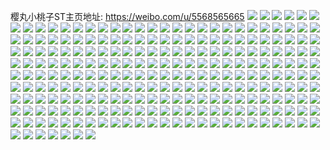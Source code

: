 樱丸小桃子ST主页地址: https://weibo.com/u/5568565665 
![](https://wx4.sinaimg.cn/mw2000/0064R8jfgy1h8v34ztqraj31o0280hdv.jpg) 
![](https://wx4.sinaimg.cn/mw2000/0064R8jfgy1h8v3544djij31o0280u0y.jpg) 
![](https://wx4.sinaimg.cn/mw2000/0064R8jfgy1h8v358pvfbj31o02807wj.jpg) 
![](https://wx4.sinaimg.cn/mw2000/0064R8jfgy1h8v35cci2fj31o02807wj.jpg) 
![](https://wx4.sinaimg.cn/mw2000/0064R8jfgy1h8v35fx8dmj31o0280u0y.jpg) 
![](https://wx4.sinaimg.cn/mw2000/0064R8jfgy1h8v35jrdd3j31o02a24qr.jpg) 
![](https://wx4.sinaimg.cn/mw2000/0064R8jfgy1h8t2cft2y9j30wi148111.jpg) 
![](https://wx4.sinaimg.cn/mw2000/0064R8jfgy1h8kmu0zql3j30k70p9q5r.jpg) 
![](https://wx4.sinaimg.cn/mw2000/0064R8jfgy1h8hofw3p19j33403404qs.jpg) 
![](https://wx4.sinaimg.cn/mw2000/0064R8jfgy1h8d35g6hz0j30wh16v46w.jpg) 
![](https://wx4.sinaimg.cn/mw2000/0064R8jfgy1h8d35fm041j30u015qti2.jpg) 
![](https://wx4.sinaimg.cn/mw2000/0064R8jfgy1h8d35h54xgj329n2rohdu.jpg) 
![](https://wx4.sinaimg.cn/mw2000/0064R8jfgy1h8ck584shej30wi1ycwqc.jpg) 
![](https://wx4.sinaimg.cn/mw2000/0064R8jfgy1h8at1lzd1tj31o0280kjm.jpg) 
![](https://wx4.sinaimg.cn/mw2000/0064R8jfgy1h8at1of5quj31nz26bb2a.jpg) 
![](https://wx4.sinaimg.cn/mw2000/0064R8jfgy1h8at1jririj31o02807wi.jpg) 
![](https://wx4.sinaimg.cn/mw2000/0064R8jfgy1h8at1qf6c2j31kb280qv5.jpg) 
![](https://wx4.sinaimg.cn/mw2000/0064R8jfgy1h8at1s2usdj32bo2bo1ky.jpg) 
![](https://wx4.sinaimg.cn/mw2000/0064R8jfgy1h8at1tl1wuj30u01hcx2c.jpg) 
![](https://wx4.sinaimg.cn/mw2000/0064R8jfgy1h8at1zzhxrj32c03414qt.jpg) 
![](https://wx4.sinaimg.cn/mw2000/0064R8jfgy1h8at24ooehj32c0341qv7.jpg) 
![](https://wx4.sinaimg.cn/mw2000/0064R8jfgy1h8at2595h1j30wi0ty75c.jpg) 
![](https://wx4.sinaimg.cn/mw2000/0064R8jfgy1h85q1sd8lgj325s2vqe83.jpg) 
![](https://wx4.sinaimg.cn/mw2000/0064R8jfgy1h85q1y5fozj32c0395nph.jpg) 
![](https://wx4.sinaimg.cn/mw2000/0064R8jfgy1h7z6k54kyrj30wi1yc19n.jpg) 
![](https://wx4.sinaimg.cn/mw2000/0064R8jfgy1h7z6k5k30sj30wi1ycqkr.jpg) 
![](https://wx4.sinaimg.cn/mw2000/0064R8jfgy1h7ujm0yky9j31od280u0y.jpg) 
![](https://wx4.sinaimg.cn/mw2000/0064R8jfgy1h7ujm6d4k9j31od280u0y.jpg) 
![](https://wx4.sinaimg.cn/mw2000/0064R8jfgy1h7tfvdxmnlj333y2bynpf.jpg) 
![](https://wx4.sinaimg.cn/mw2000/0064R8jfgy1h7pqukfj5nj31ny280npd.jpg) 
![](https://wx4.sinaimg.cn/mw2000/0064R8jfgy1h7pqumjan9j31mz26phdt.jpg) 
![](https://wx4.sinaimg.cn/mw2000/0064R8jfgy1h7pquorqjrj31mr26fhdt.jpg) 
![](https://wx4.sinaimg.cn/mw2000/0064R8jfgy1h7mfh2yas4j32u3303npf.jpg) 
![](https://wx4.sinaimg.cn/mw2000/0064R8jfgy1h7m2eel34tj30wi0ws113.jpg) 
![](https://wx4.sinaimg.cn/mw2000/0064R8jfgy1h7m2egm8yej33403401l1.jpg) 
![](https://wx4.sinaimg.cn/mw2000/0064R8jfgy1h7l62vh2exj30dw0dwab3.jpg) 
![](https://wx4.sinaimg.cn/mw2000/0064R8jfgy1h7j007i3fpj30dw0dw74y.jpg) 
![](https://wx4.sinaimg.cn/mw2000/0064R8jfgy1h7eep2yw7dj30kt0qn0yk.jpg) 
![](https://wx4.sinaimg.cn/mw2000/0064R8jfgy1h7eep3cbzcj30ku0qtn39.jpg) 
![](https://wx4.sinaimg.cn/mw2000/0064R8jfgy1h7eep5o0u1j31o0280npd.jpg) 
![](https://wx4.sinaimg.cn/mw2000/0064R8jfgy1h7eep7p03hj31o02b6dqg.jpg) 
![](https://wx4.sinaimg.cn/mw2000/0064R8jfgy1h7eep2gflxj31b124gkjl.jpg) 
![](https://wx4.sinaimg.cn/mw2000/0064R8jfgy1h7aegifiqjj30rh0sgdil.jpg) 
![](https://wx4.sinaimg.cn/mw2000/0064R8jfgy1h78kyq7nrnj30sd1yadq9.jpg) 
![](https://wx4.sinaimg.cn/mw2000/0064R8jfgy1h78kypq1mmj30nx0sg44u.jpg) 
![](https://wx4.sinaimg.cn/mw2000/0064R8jfgy1h78b1e9y77j30wi1yc4dk.jpg) 
![](https://wx4.sinaimg.cn/mw2000/0064R8jfgy1h773oyvoutj30dw0dwgmc.jpg) 
![](https://wx4.sinaimg.cn/mw2000/0064R8jfgy1h76gluen8cj30wi1ycnpe.jpg) 
![](https://wx4.sinaimg.cn/mw2000/0064R8jfgy1h76glyz663j30wi1ycb2a.jpg) 
![](https://wx4.sinaimg.cn/mw2000/0064R8jfgy1h76gm27ruwj30wi1ychdu.jpg) 
![](https://wx4.sinaimg.cn/mw2000/0064R8jfgy1h76acntktyj31ds0n0wfo.jpg) 
![](https://wx4.sinaimg.cn/mw2000/0064R8jfgy1h7662rulr5j30sd1yajsb.jpg) 
![](https://wx4.sinaimg.cn/mw2000/0064R8jfgy1h7662sdk1ej30s71yagmi.jpg) 
![](https://wx4.sinaimg.cn/mw2000/0064R8jfgy1h7662stbc7j30s81yat9b.jpg) 
![](https://wx4.sinaimg.cn/mw2000/0064R8jfgy1h75rjzffwuj30wi1ycqm7.jpg) 
![](https://wx4.sinaimg.cn/mw2000/0064R8jfgy1h755bmtgjsj30wi1yc7wh.jpg) 
![](https://wx4.sinaimg.cn/mw2000/0064R8jfgy1h755bke8g0j30wi1yck70.jpg) 
![](https://wx4.sinaimg.cn/mw2000/0064R8jfgy1h744eicfcij31o0280x6p.jpg) 
![](https://wx4.sinaimg.cn/mw2000/0064R8jfgy1h744epjcf1j31o02804qr.jpg) 
![](https://wx4.sinaimg.cn/mw2000/0064R8jfgy1h744erswifj31o02804qp.jpg) 
![](https://wx4.sinaimg.cn/mw2000/0064R8jfgy1h73cmpn6gxj30wi1yckiu.jpg) 
![](https://wx4.sinaimg.cn/mw2000/0064R8jfgy1h73cmro9yjj30wi1ychcr.jpg) 
![](https://wx4.sinaimg.cn/mw2000/0064R8jfgy1h73cmtvpdaj30wi1yc1kx.jpg) 
![](https://wx4.sinaimg.cn/mw2000/0064R8jfgy1h72uc69d3xj33402c0kjm.jpg) 
![](https://wx4.sinaimg.cn/mw2000/0064R8jfgy1h72tc2qkk6j31o02807g3.jpg) 
![](https://wx4.sinaimg.cn/mw2000/0064R8jfgy1h72tc5zb3rj334033nqv7.jpg) 
![](https://wx4.sinaimg.cn/mw2000/0064R8jfgy1h71gyx5oloj33402c0qv6.jpg) 
![](https://wx4.sinaimg.cn/mw2000/0064R8jfgy1h71g7hh40dj30dw0dwglv.jpg) 
![](https://wx4.sinaimg.cn/mw2000/0064R8jfgy1h70ibbziauj33402c0qv6.jpg) 
![](https://wx4.sinaimg.cn/mw2000/0064R8jfgy1h6yt9324fzj31o0280kjl.jpg) 
![](https://wx4.sinaimg.cn/mw2000/0064R8jfgy1h6yr8mcoxrj30wi1yc4qp.jpg) 
![](https://wx4.sinaimg.cn/mw2000/0064R8jfgy1h6uq8sxhdlj33402c0kjm.jpg) 
![](https://wx4.sinaimg.cn/mw2000/0064R8jfgy1h6tabblvxjj316o16oqkr.jpg) 
![](https://wx4.sinaimg.cn/mw2000/0064R8jfgy1h6tabb14myj30nq0ahabt.jpg) 
![](https://wx4.sinaimg.cn/mw2000/0064R8jfgy1h6r904n2fhj33402c0u0z.jpg) 
![](https://wx4.sinaimg.cn/mw2000/0064R8jfgy1h6r905o4b6j33402c0hdt.jpg) 
![](https://wx4.sinaimg.cn/mw2000/0064R8jfgy1h6r908dpl6j31o02804qq.jpg) 
![](https://wx4.sinaimg.cn/mw2000/0064R8jfgy1h6r90b0kmaj30wi1ycb2a.jpg) 
![](https://wx4.sinaimg.cn/mw2000/0064R8jfgy1h6r90crrlhj33402c0kjm.jpg) 
![](https://wx4.sinaimg.cn/mw2000/0064R8jfgy1h6r90e6aogj33402c01kz.jpg) 
![](https://wx4.sinaimg.cn/mw2000/0064R8jfgy1h6r90fpe2zj33402c01kz.jpg) 
![](https://wx4.sinaimg.cn/mw2000/0064R8jfgy1h6r902upxij33402c0hdu.jpg) 
![](https://wx4.sinaimg.cn/mw2000/0064R8jfgy1h6r90hkeulj33402c0qv6.jpg) 
![](https://wx4.sinaimg.cn/mw2000/0064R8jfgy1h6r90ifuhfj33402c0u0x.jpg) 
![](https://wx4.sinaimg.cn/mw2000/0064R8jfgy1h6fq9n1inpj33402yykjn.jpg) 
![](https://wx4.sinaimg.cn/mw2000/0064R8jfgy1h6e4v69wccj30wi1pf0xc.jpg) 
![](https://wx4.sinaimg.cn/mw2000/0064R8jfgy1h6e4v6xb5lj30wi1pfmz1.jpg) 
![](https://wx4.sinaimg.cn/mw2000/0064R8jfgy1h6e4v7qlb0j30wi1pfadn.jpg) 
![](https://wx4.sinaimg.cn/mw2000/0064R8jfgy1h6e4v8q6zoj30wi1p9wh4.jpg) 
![](https://wx4.sinaimg.cn/mw2000/0064R8jfgy1h6d8t5gdpvj30wi1yckjl.jpg) 
![](https://wx4.sinaimg.cn/mw2000/0064R8jfgy1h6d8t85qdxj30wi1ycu0x.jpg) 
![](https://wx4.sinaimg.cn/mw2000/0064R8jfgy1h6d8tad9mvj30wi1ycb29.jpg) 
![](https://wx4.sinaimg.cn/mw2000/0064R8jfgy1h6d8t2s4svj30wi1yc7wi.jpg) 
![](https://wx4.sinaimg.cn/mw2000/0064R8jfgy1h6d8tbpnodj31d1280b29.jpg) 
![](https://wx4.sinaimg.cn/mw2000/0064R8jfgy1h6atg9i3lnj322o2z4x6q.jpg) 
![](https://wx4.sinaimg.cn/mw2000/0064R8jfgy1h6ajg6uv51j30wi1yc1kx.jpg) 
![](https://wx4.sinaimg.cn/mw2000/0064R8jfgy1h68p8zog75j31j925qwjz.jpg) 
![](https://wx4.sinaimg.cn/mw2000/0064R8jfgy1h68p922gbnj31mb25qjzz.jpg) 
![](https://wx4.sinaimg.cn/mw2000/0064R8jfgy1h67jq2dfkij31gq1yo4qp.jpg) 
![](https://wx4.sinaimg.cn/mw2000/0064R8jfgy1h67jq3wjzrj31hv22t7wh.jpg) 
![](https://wx4.sinaimg.cn/mw2000/0064R8jfgy1h66kmdu740j31f7280npe.jpg) 
![](https://wx4.sinaimg.cn/mw2000/0064R8jfgy1h662hnww8qj318e280nki.jpg) 
![](https://wx4.sinaimg.cn/mw2000/0064R8jfgy1h662hlhs7gj31o0280qv5.jpg) 
![](https://wx4.sinaimg.cn/mw2000/0064R8jfgy1h642l12qyjj31mv269ahc.jpg) 
![](https://wx4.sinaimg.cn/mw2000/0064R8jfgy1h63nmgyhaoj30wi1yc1kx.jpg) 
![](https://wx4.sinaimg.cn/mw2000/0064R8jfgy1h619u0gpq4j30wi1yc4qp.jpg) 
![](https://wx4.sinaimg.cn/mw2000/0064R8jfgy1h619tyeyrhj30wi1ycnpd.jpg) 
![](https://wx4.sinaimg.cn/mw2000/0064R8jfgy1h5vu3qigmkj30dw0dwaa6.jpg) 
![](https://wx4.sinaimg.cn/mw2000/0064R8jfgy1h5vll6olywj31o02801kx.jpg) 
![](https://wx4.sinaimg.cn/mw2000/0064R8jfgy1h5vll817c8j31o02804qp.jpg) 
![](https://wx4.sinaimg.cn/mw2000/0064R8jfgy1h5v3hvrv0ij31o02807df.jpg) 
![](https://wx4.sinaimg.cn/mw2000/0064R8jfgy1h5v3hsox2dj31o027aqbb.jpg) 
![](https://wx4.sinaimg.cn/mw2000/0064R8jfgy1h5v3hx4ltnj32ag36cnpe.jpg) 
![](https://wx4.sinaimg.cn/mw2000/0064R8jfgy1h5t9k044t9j30wi1ychdt.jpg) 
![](https://wx4.sinaimg.cn/mw2000/0064R8jfgy1h5sa68wnndj30wi1yc4qp.jpg) 
![](https://wx4.sinaimg.cn/mw2000/0064R8jfgy1h5sa67fbgpj30wi1yc4qp.jpg) 
![](https://wx4.sinaimg.cn/mw2000/0064R8jfgy1h5sa69jcj7j30wi1yck00.jpg) 
![](https://wx4.sinaimg.cn/mw2000/0064R8jfgy1h5qe1d9p3ej30ge0sl74u.jpg) 
![](https://wx4.sinaimg.cn/mw2000/0064R8jfgy1h5qe1dohpfj30u00son2s.jpg) 
![](https://wx4.sinaimg.cn/mw2000/0064R8jfgy1h5qe1cyo2kj30wi0vot99.jpg) 
![](https://wx4.sinaimg.cn/mw2000/0064R8jfgy1h5gurjey2nj33402c0b2a.jpg) 
![](https://wx4.sinaimg.cn/mw2000/0064R8jfgy1h5gurkxo5aj33402c0b2a.jpg) 
![](https://wx4.sinaimg.cn/mw2000/0064R8jfgy1h5gurhhj6uj32c035lnpe.jpg) 
![](https://wx4.sinaimg.cn/mw2000/0064R8jfgy1h5gurn0aroj31o0280qv5.jpg) 
![](https://wx4.sinaimg.cn/mw2000/0064R8jfgy1h5gurpae1qj31o02801ky.jpg) 
![](https://wx4.sinaimg.cn/mw2000/0064R8jfgy1h5gursqlqij32712vv4qr.jpg) 
![](https://wx4.sinaimg.cn/mw2000/0064R8jfgy1h5d5cp7oskj30wi1ych28.jpg) 
![](https://wx4.sinaimg.cn/mw2000/0064R8jfgy1h56lv4prgmj32c0340qhw.jpg) 
![](https://wx4.sinaimg.cn/mw2000/0064R8jfgy1h56lv5motoj32c0340arb.jpg) 
![](https://wx4.sinaimg.cn/mw2000/0064R8jfgy1h56lv6kiwzj32c0340ncr.jpg) 
![](https://wx4.sinaimg.cn/mw2000/0064R8jfgy1h56lv776mzj32c0340dz3.jpg) 
![](https://wx4.sinaimg.cn/mw2000/0064R8jfgy1h55i4bfpzfj30wi133drj.jpg) 
![](https://wx4.sinaimg.cn/mw2000/0064R8jfgy1h55i4c5t04j30wi13113b.jpg) 
![](https://wx4.sinaimg.cn/mw2000/0064R8jfgy1h55i4ek62tj31jf27sqv6.jpg) 
![](https://wx4.sinaimg.cn/mw2000/0064R8jfgy1h545zo6hagj31o02801ky.jpg) 
![](https://wx4.sinaimg.cn/mw2000/0064R8jfgy1h545zm6rrxj31o0280qv5.jpg) 
![](https://wx4.sinaimg.cn/mw2000/0064R8jfgy1h545zp0x5jj31o02807wh.jpg) 
![](https://wx4.sinaimg.cn/mw2000/0064R8jfgy1h545zpv4oyj32by33zu0x.jpg) 
![](https://wx4.sinaimg.cn/mw2000/0064R8jfgy1h545zqyl2mj32c03917wi.jpg) 
![](https://wx4.sinaimg.cn/mw2000/0064R8jfgy1h545zrgvylj30wi0hzacb.jpg) 
![](https://wx4.sinaimg.cn/mw2000/0064R8jfgy1h4yoqhwhosj3340340b2c.jpg) 
![](https://wx4.sinaimg.cn/mw2000/0064R8jfgy1h4yoqg041zj3340340u0z.jpg) 
![](https://wx4.sinaimg.cn/mw2000/0064R8jfgy1h4ujkfnv3hj32c03404qr.jpg) 
![](https://wx4.sinaimg.cn/mw2000/0064R8jfgy1h4ssc9ugt9j338s28enpd.jpg) 
![](https://wx4.sinaimg.cn/mw2000/0064R8jfgy1h4sscf25r9j32c033vb2c.jpg) 
![](https://wx4.sinaimg.cn/mw2000/0064R8jfgy1h4ssci6yqfj32c033vqv6.jpg) 
![](https://wx4.sinaimg.cn/mw2000/0064R8jfgy1h4pbv1t7z7j31o01zahdu.jpg) 
![](https://wx4.sinaimg.cn/mw2000/0064R8jfgy1h4pbv341k7j31o01ytqv6.jpg) 
![](https://wx4.sinaimg.cn/mw2000/0064R8jfgy1h4lt7n0ikfj30dw0dwaa6.jpg) 
![](https://wx4.sinaimg.cn/mw2000/0064R8jfgy1h4kkoqnzykj30wi0l0whu.jpg) 
![](https://wx4.sinaimg.cn/mw2000/0064R8jfgy1h4kkor7ad0j30wi0ssn2r.jpg) 
![](https://wx4.sinaimg.cn/mw2000/0064R8jfgy1h4fm7fuzcej31lu27ze81.jpg) 
![](https://wx4.sinaimg.cn/mw2000/0064R8jfgy1h4fm7g9559j30zk0jxgot.jpg) 
![](https://wx4.sinaimg.cn/mw2000/0064R8jfgy1h4bi4t8tt5j3340340u10.jpg) 
![](https://wx4.sinaimg.cn/mw2000/0064R8jfgy1h42rh78y0fj31ec25ynpe.jpg) 
![](https://wx4.sinaimg.cn/mw2000/0064R8jfgy1h3y9n4rvrnj30dw07uwf4.jpg) 
![](https://wx4.sinaimg.cn/mw2000/0064R8jfgy1h3tn14q4rqj30dw0dwjrk.jpg) 
![](https://wx4.sinaimg.cn/mw2000/0064R8jfgy1h3scx3u64ij30wi18f44c.jpg) 
![](https://wx4.sinaimg.cn/mw2000/0064R8jfgy1h3scx4d5mrj30wg1fo0zw.jpg) 
![](https://wx4.sinaimg.cn/mw2000/0064R8jfgy1h3lkzfhwpkj30dw07u74p.jpg) 
![](https://wx4.sinaimg.cn/mw2000/0064R8jfgy1h3jdrie0tkj30dw07uq2z.jpg) 
![](https://wx4.sinaimg.cn/mw2000/0064R8jfgy1h3hztn6384j30wi1yc1kx.jpg) 
![](https://wx4.sinaimg.cn/mw2000/0064R8jfgy1h3h85gie92j3340340qva.jpg) 
![](https://wx4.sinaimg.cn/mw2000/0064R8jfgy1h3h85bhyrqj33403401l3.jpg) 
![](https://wx4.sinaimg.cn/mw2000/0064R8jfgy1h3h85kby5cj3340340x6u.jpg) 
![](https://wx4.sinaimg.cn/mw2000/0064R8jfgy1h3bixqpcfpj30wg0zfaee.jpg) 
![](https://wx4.sinaimg.cn/mw2000/0064R8jfgy1h30mbl70n4j30wi120wmu.jpg) 
![](https://wx4.sinaimg.cn/mw2000/0064R8jfgy1h2veee4ythj30wi1ycgyv.jpg) 
![](https://wx4.sinaimg.cn/mw2000/0064R8jfgy1h2veeevgeoj30wi1ycjx7.jpg) 
![](https://wx4.sinaimg.cn/mw2000/0064R8jfgy1h2uv0im4t0j30ss0zg788.jpg) 
![](https://wx4.sinaimg.cn/mw2000/0064R8jfgy1h2t4uy1ul9j33402c07wj.jpg) 
![](https://wx4.sinaimg.cn/mw2000/0064R8jfgy1h2set1w8s7j30wi1yc4oi.jpg) 
![](https://wx4.sinaimg.cn/mw2000/0064R8jfgy1h2qoszjbdhj31mc25sx6p.jpg) 
![](https://wx4.sinaimg.cn/mw2000/0064R8jfgy1h2qot02jihj30u0140wk3.jpg) 
![](https://wx4.sinaimg.cn/mw2000/0064R8jfgy1h2qot3n7d5j31o0280kjm.jpg) 
![](https://wx4.sinaimg.cn/mw2000/0064R8jfgy1h2qot5wjv9j32c03407wj.jpg) 
![](https://wx4.sinaimg.cn/mw2000/0064R8jfgy1h2qot8omyyj32c02hd1kz.jpg) 
![](https://wx4.sinaimg.cn/mw2000/0064R8jfgy1h2qotbgwmej3280280hdu.jpg) 
![](https://wx4.sinaimg.cn/mw2000/0064R8jfgy1h2qotd0wybj32t4340kjl.jpg) 
![](https://wx4.sinaimg.cn/mw2000/0064R8jfgy1h2qotefz4yj33402c07wh.jpg) 
![](https://wx4.sinaimg.cn/mw2000/0064R8jfgy1h2o19fg2zrj30u0140agb.jpg) 
![](https://wx4.sinaimg.cn/mw2000/0064R8jfgy1h2mueg0584j30u00u00yw.jpg) 
![](https://wx4.sinaimg.cn/mw2000/0064R8jfgy1h2cnmqrya7j311n2c01kx.jpg) 
![](https://wx4.sinaimg.cn/mw2000/0064R8jfgy1h26x0agbwkj31o02804de.jpg) 
![](https://wx4.sinaimg.cn/mw2000/0064R8jfgy1h1zvkm7dbsj3340340hdv.jpg) 
![](https://wx4.sinaimg.cn/mw2000/0064R8jfgy1h1pgc0o0t9j30u01407ei.jpg) 
![](https://wx4.sinaimg.cn/mw2000/0064R8jfgy1h1pgc21hgaj30u014012u.jpg) 
![](https://wx4.sinaimg.cn/mw2000/0064R8jfgy1h1nii60uidj334033o4qv.jpg) 
![](https://wx4.sinaimg.cn/mw2000/0064R8jfgy1h1m81ioro9j30ku0rsjvg.jpg) 
![](https://wx4.sinaimg.cn/mw2000/0064R8jfgy1h1lrm31d1wj30yq0m8134.jpg) 
![](https://wx4.sinaimg.cn/mw2000/0064R8jfgy1h1lrm2op14j30u00mkte6.jpg) 
![](https://wx4.sinaimg.cn/mw2000/0064R8jfgy1h1lrm3hjzzj30sg0f4tgw.jpg) 
![](https://wx4.sinaimg.cn/mw2000/0064R8jfgy1h1k0jt57pbj33402c0e82.jpg) 
![](https://wx4.sinaimg.cn/mw2000/0064R8jfgy1h1isrfbi3ij33402hqu0z.jpg) 
![](https://wx4.sinaimg.cn/mw2000/0064R8jfgy1h1ismrizmbj32t4340kjl.jpg) 
![](https://wx4.sinaimg.cn/mw2000/0064R8jfgy1h1ismsrsooj3340340x6q.jpg) 
![](https://wx4.sinaimg.cn/mw2000/0064R8jfgy1h1ismukddgj31sc2ds7wj.jpg) 
![](https://wx4.sinaimg.cn/mw2000/0064R8jfgy1h18a7jcsfbj32801o0npf.jpg) 
![](https://wx4.sinaimg.cn/mw2000/0064R8jfgy1h18a7o1tmkj31o02804qr.jpg) 
![](https://wx4.sinaimg.cn/mw2000/0064R8jfgy1h18a7ohmeqj31w60u0ael.jpg) 
![](https://wx4.sinaimg.cn/mw2000/0064R8jfgy1h150503ro5j30ku0rsact.jpg) 
![](https://wx4.sinaimg.cn/mw2000/0064R8jfgy1h15050h3xyj30ku0rsadm.jpg) 
![](https://wx4.sinaimg.cn/mw2000/0064R8jfgy1h15050tbj7j30ku0rs0wc.jpg) 
![](https://wx4.sinaimg.cn/mw2000/0064R8jfgy1h1504znjmmj30ku0rsdjh.jpg) 
![](https://wx4.sinaimg.cn/mw2000/0064R8jfgy1h14y37b1odj30kc0rswq3.jpg) 
![](https://wx4.sinaimg.cn/mw2000/0064R8jfgy1h14y36szloj30ku0rstjb.jpg) 
![](https://wx4.sinaimg.cn/mw2000/0064R8jfgy1h14y38nmd1j31o0280kjm.jpg) 
![](https://wx4.sinaimg.cn/mw2000/0064R8jfgy1h14osha1aej33402c0hdv.jpg) 
![](https://wx4.sinaimg.cn/mw2000/0064R8jfgy1h14osjh2jxj33402c0b2b.jpg) 
![](https://wx4.sinaimg.cn/mw2000/0064R8jfgy1h14osfmmdaj324l1m6hdt.jpg) 
![](https://wx4.sinaimg.cn/mw2000/0064R8jfgy1h0un5w01ynj3340340u0z.jpg) 
![](https://wx4.sinaimg.cn/mw2000/0064R8jfgy1h0mhp91276j31o01dy4qp.jpg) 
![](https://wx4.sinaimg.cn/mw2000/0064R8jfgy1h0l269xn3kj30ph0ymdko.jpg) 
![](https://wx4.sinaimg.cn/mw2000/0064R8jfgy1h0l269jpauj30pi0ykafn.jpg) 
![](https://wx4.sinaimg.cn/mw2000/0064R8jfgy1h0g4pdjucgj30u0140dnh.jpg) 
![](https://wx4.sinaimg.cn/mw2000/0064R8jfgy1h0eaki8tmpj30wi1yckhi.jpg) 
![](https://wx4.sinaimg.cn/mw2000/0064R8jfgy1h0eakj7z1vj31o0280e81.jpg) 
![](https://wx4.sinaimg.cn/mw2000/0064R8jfgy1h0eakhjlllj31o0280e81.jpg) 
![](https://wx4.sinaimg.cn/mw2000/0064R8jfgy1h0eakkcio8j31o0280npd.jpg) 
![](https://wx4.sinaimg.cn/mw2000/0064R8jfgy1h05xgi34cij30u00wzq8t.jpg) 
![](https://wx4.sinaimg.cn/mw2000/0064R8jfgy1gzwyvf01hzj30ku0rs7a9.jpg) 
![](https://wx4.sinaimg.cn/mw2000/0064R8jfgy1gzwyvd83n8j30ku0rsgr5.jpg) 
![](https://wx4.sinaimg.cn/mw2000/0064R8jfgy1gzwyvgh0r4j30ku0rsn3w.jpg) 
![](https://wx4.sinaimg.cn/mw2000/0064R8jfly1gzvrbf3h34j33402c04qr.jpg) 
![](https://wx4.sinaimg.cn/mw2000/0064R8jfly1gzvrbg4suuj33402c04qr.jpg) 
![](https://wx4.sinaimg.cn/mw2000/0064R8jfly1gzvrbdke04j33402c0u0y.jpg) 
![](https://wx4.sinaimg.cn/mw2000/0064R8jfly1gzvrbgqn86j31ce22mkhe.jpg) 
![](https://wx4.sinaimg.cn/mw2000/0064R8jfly1gztlvkhtuzj30ku0rswml.jpg) 
![](https://wx4.sinaimg.cn/mw2000/0064R8jfly1gztlvkvebij30ku0rsdno.jpg) 
![](https://wx4.sinaimg.cn/mw2000/0064R8jfly1gztlvldqojj31o0280b29.jpg) 
![](https://wx4.sinaimg.cn/mw2000/0064R8jfly1gztlvk2e0nj31o026d1kx.jpg) 
![](https://wx4.sinaimg.cn/mw2000/0064R8jfly1gztlvmyv53j31o02807wh.jpg) 
![](https://wx4.sinaimg.cn/mw2000/0064R8jfly1gztlvpsdrhj31o0280e83.jpg) 
![](https://wx4.sinaimg.cn/mw2000/0064R8jfly1gztlvqh5gfj32801o01im.jpg) 
![](https://wx4.sinaimg.cn/mw2000/0064R8jfly1gztlvrdws0j31o0280kjl.jpg) 
![](https://wx4.sinaimg.cn/mw2000/0064R8jfly1gztlvrpt16j30t21ycaij.jpg) 
![](https://wx4.sinaimg.cn/mw2000/0064R8jfly1gztbanaoczj32c0340hdu.jpg) 
![](https://wx4.sinaimg.cn/mw2000/0064R8jfly1gztbamhkzuj33402c0qv7.jpg) 
